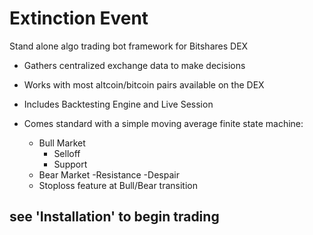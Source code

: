 Extinction Event
====================

Stand alone algo trading bot framework for Bitshares DEX

- Gathers centralized exchange data to make decisions
- Works with most altcoin/bitcoin pairs available on the DEX
- Includes Backtesting Engine and Live Session
- Comes standard with a simple moving average finite state machine:

    - Bull Market
        - Selloff
        - Support
    - Bear Market
         -Resistance
         -Despair
    - Stoploss feature at Bull/Bear transition

see 'Installation' to begin trading
-----------------------------------
